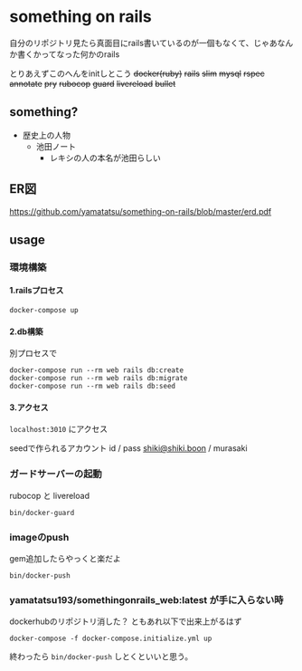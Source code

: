 # something on rails
自分のリポジトリ見たら真面目にrails書いているのが一個もなくて、じゃあなんか書くかってなった何かのrails

とりあえずこのへんをinitしとこう
~~docker(ruby)~~
~~rails~~
~~slim~~
~~mysql~~
~~rspec~~
~~annotate~~
~~pry~~
~~rubocop~~
~~guard~~
~~livereload~~
~~bullet~~

## something?
- 歴史上の人物
  - 池田ノート
    - レキシの人の本名が池田らしい

## ER図
https://github.com/yamatatsu/something-on-rails/blob/master/erd.pdf

## usage

### 環境構築

#### 1.railsプロセス
```
docker-compose up
```

#### 2.db構築
別プロセスで
```
docker-compose run --rm web rails db:create
docker-compose run --rm web rails db:migrate
docker-compose run --rm web rails db:seed
```

#### 3.アクセス
`localhost:3010` にアクセス

seedで作られるアカウント
id / pass
shiki@shiki.boon / murasaki

### ガードサーバーの起動
rubocop と livereload
```
bin/docker-guard
```

### imageのpush
gem追加したらやっくと楽だよ
```
bin/docker-push
```

### yamatatsu193/somethingonrails_web:latest が手に入らない時
dockerhubのリポジトリ消した？
ともあれ以下で出来上がるはず
```
docker-compose -f docker-compose.initialize.yml up
```

終わったら `bin/docker-push` しとくといいと思う。
